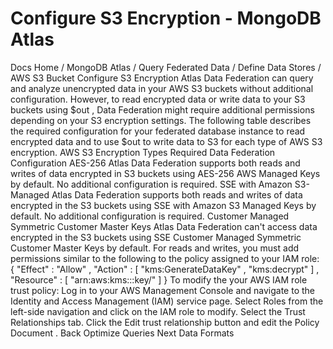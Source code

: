 # Configure S3 Encryption - MongoDB Atlas


Docs Home / MongoDB Atlas / Query Federated Data / Define Data Stores / AWS S3 Bucket Configure S3 Encryption Atlas Data Federation can query and analyze unencrypted data in your AWS S3 buckets without additional configuration. However, to read encrypted
data or write data to your S3 buckets using $out ,
Data Federation might require additional permissions depending on your S3 encryption settings. The following table describes the required configuration for your
federated database instance to read encrypted data and to use $out to
write data to S3 for each type of AWS S3 encryption. AWS S3 Encryption Types Required Data Federation Configuration AES-256 Atlas Data Federation supports both reads and writes of data encrypted in S3 buckets using AES-256 AWS Managed Keys by default. No additional
configuration is required. SSE with Amazon S3-Managed Atlas Data Federation supports both reads and writes of data encrypted in the S3 buckets using SSE with Amazon S3 Managed Keys by default. No
additional configuration is required. Customer Managed Symmetric Customer Master Keys Atlas Data Federation can't access data encrypted in the S3 buckets using SSE
Customer Managed Symmetric Customer Master Keys by default. For
reads and writes, you must add permissions similar to the following
to the policy assigned to your IAM role: { "Effect" : "Allow" , "Action" : [ "kms:GenerateDataKey" , "kms:decrypt" ] , "Resource" : [ "arn:aws:kms:<aws-region>:<role-ID>:key/<master-key>" ] } To modify the your AWS IAM role trust policy: Log in to your AWS Management Console and navigate to the Identity and Access Management (IAM) service
page. Select Roles from the left-side navigation and
click on the IAM role to modify. Select the Trust Relationships tab. Click the Edit trust relationship button and edit
the Policy Document . Back Optimize Queries Next Data Formats
